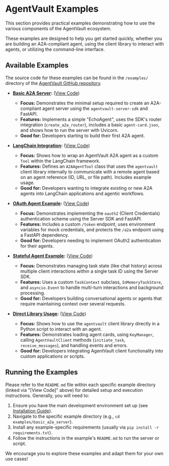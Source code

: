 # AgentVault Examples

This section provides practical examples demonstrating how to use the various components of the AgentVault ecosystem.

These examples are designed to help you get started quickly, whether you are building an A2A-compliant agent, using the client library to interact with agents, or utilizing the command-line interface.

## Available Examples

The source code for these examples can be found in the `/examples/` directory of the [AgentVault GitHub repository](https://github.com/SecureAgentTools/AgentVault/tree/main/examples).

*   **[Basic A2A Server](examples/basic_a2a_server.md):** ([View Code](https://github.com/SecureAgentTools/AgentVault/tree/main/examples/basic_a2a_server))
    *   **Focus:** Demonstrates the minimal setup required to create an A2A-compliant agent server using the `agentvault-server-sdk` and FastAPI.
    *   **Features:** Implements a simple "EchoAgent", uses the SDK's router integration (`create_a2a_router`), includes a basic `agent-card.json`, and shows how to run the server with Uvicorn.
    *   **Good for:** Developers starting to build their first A2A agent.

*   **[LangChain Integration](examples/langchain_integration.md):** ([View Code](https://github.com/SecureAgentTools/AgentVault/tree/main/examples/langchain_integration))
    *   **Focus:** Shows how to wrap an AgentVault A2A agent as a custom `Tool` within the LangChain framework.
    *   **Features:** Defines an `A2AAgentTool` class that uses the `agentvault` client library internally to communicate with a remote agent based on an agent reference (ID, URL, or file path). Includes example usage.
    *   **Good for:** Developers wanting to integrate existing or new A2A agents into LangChain applications and agentic workflows.

*   **[OAuth Agent Example](examples/oauth_agent_example.md):** ([View Code](https://github.com/SecureAgentTools/AgentVault/tree/main/examples/oauth_agent_example))
    *   **Focus:** Demonstrates implementing the `oauth2` (Client Credentials) authentication scheme using the Server SDK and FastAPI.
    *   **Features:** Includes a custom `/token` endpoint, uses environment variables for mock credentials, and protects the `/a2a` endpoint using a FastAPI dependency.
    *   **Good for:** Developers needing to implement OAuth2 authentication for their agents.

*   **[Stateful Agent Example](examples/stateful_agent_example.md):** ([View Code](https://github.com/SecureAgentTools/AgentVault/tree/main/examples/stateful_agent_example))
    *   **Focus:** Demonstrates managing task state (like chat history) across multiple client interactions within a single task ID using the Server SDK.
    *   **Features:** Uses a custom `TaskContext` subclass, `InMemoryTaskStore`, and `asyncio.Event` to handle multi-turn interactions and background processing.
    *   **Good for:** Developers building conversational agents or agents that require maintaining context over several requests.

*   **[Direct Library Usage](examples/library_usage_example.md):** ([View Code](https://github.com/SecureAgentTools/AgentVault/tree/main/examples/library_usage_example))
    *   **Focus:** Shows how to use the `agentvault` client library directly in a Python script to interact with an agent.
    *   **Features:** Demonstrates loading agent cards, using `KeyManager`, calling `AgentVaultClient` methods (`initiate_task`, `receive_messages`), and handling events and errors.
    *   **Good for:** Developers integrating AgentVault client functionality into custom applications or scripts.

## Running the Examples

Please refer to the `README.md` file within each specific example directory (linked via "[View Code]" above) for detailed setup and execution instructions. Generally, you will need to:

1.  Ensure you have the main development environment set up (see [Installation Guide](installation.md)).
2.  Navigate to the specific example directory (e.g., `cd examples/basic_a2a_server`).
3.  Install any example-specific requirements (usually via `pip install -r requirements.txt`).
4.  Follow the instructions in the example's `README.md` to run the server or script.

We encourage you to explore these examples and adapt them for your own use cases!
